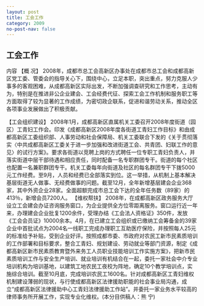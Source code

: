 ```yaml
---
layout: post
title: 工会工作
category: 2009
no-post-nav: false
---
```


##  工会工作

内容
【概 况】  2008年，成都市总工会高新区办事处在成都市总工会和成都高新区党工委、管委会的指导关心下，围绕中心，立足本职，突出重点，努力克服人少事多的客观困难，从成都高新区实际出发，不断加强调查研究和工作思考，主动有为，特别是在推进非公企业建会、工会经费代征、探索工会工作机制和服务职工等方面取得了较为显著的工作成绩，为密切政企联系，促进和谐劳动关系，推动全区各项事业发展做出了积极贡献。
 
【工会组织建设】  2008年1月，成都高新区直属机关工委召开2008年度街道（园区）工青妇工作会。印发《成都高新区2008年度各街道工青妇工作目标》和由成都高新区工委组织部、人事劳动和社会保障局、机关工委联合下发的《关于贯彻落实〈中共成都高新区工委关于进一步加强和改进街道工会、共青团、妇联工作的意见〉的试行方案》。要求各街道以竞聘上岗的方式聘任一位专职工青妇负责人，并落实街道中层干部待遇和相应责任，同时配备一名专职群团专干。街道的每个社区也配置一名兼职群团专干。机关工委每年向街道及社区的每名群团专干下拨5000元工作经费。至9月，人员和经费已全部落实到位。这一举措，从机制上基本解决基层街道无人做事、无经费做事的问题。截至12月，全年新增基层建会企业368家，其中外资企业28家。全面超额完成市总工会下达的全年任务数（89家）的413％，新增会员7200人。
【维权帮扶】  2008年，在成都高新区政务服务大厅设立工会建会办证咨询服务窗口，为企业提供全方位零距离服务。窗口运行近一年来，办理建会企业批复1200余件，受理办结《工会法人资格证》350件，发放《工会会员证》10000余本。4月，在已建立工会组织或已缴纳工会筹备金的39家企业中首批试点为2004名一线职工完成办理职工互助医疗保险，并按照每人25元的标准给予补贴，受到企业好评。按照成都市委、市政府对农民工新市民素质培训的工作部署和目标要求，整合工青妇、规划建设、劳动就业等部门资源，制定《成都高新区新市民素质教育暨外来务工人员职业技能培训工作实施方案》，把新市民素质培训工作与安全生产培训、就业培训有机结合在一起，委托一家社会中介专业培训机构为培训基地，以建筑工地农民工夜校为阵地，确定10个教学培训点，实施综合培训。截至10月底，完成培训农民工1600名。针对成都高新区工青妇维权机制建设薄弱的现状，与行使成都高新区法律援助职能的社会事业局沟通，成立“成都高新区法律援助中心工青妇法律援助工作站”。并委托一家业务水平较高的律师事务所开展工作，实现专业化维权。(本分目供稿人：熊  宁)
 
 